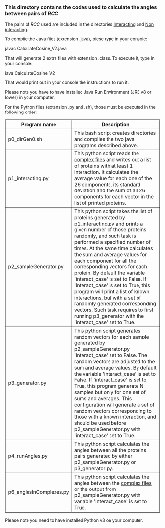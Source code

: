 <h3>This directory contains the codes used to calculate the angles between pairs of <i>RCC</i></h3>
<p>The pairs of <i>RCC</i> used are included in the directories <a href="https://github.com/gdelrioifc/PPI-RCC2/tree/main/Parallelism/Interacting">Interacting</a> and <a href="https://github.com/gdelrioifc/PPI-RCC2/tree/main/Parallelism/NonInteracting">Non interacting</a>.</p>

<p>To compile the Java files (extension .java), plese type in your console:</p>
<p>javac CalculateCosine_V2.java</p>
<p>That will generate 2 extra files with extension .class. To execute it, type in your console:</p>
<p>java CalculateCosine_V2</p>
<p>That would print out in your console the instructions to run it.</p>
<p>Please note you have to have installed Java Run Environment (JRE v8 or lower) in your computer.</p>

<p>For the Python files (extension .py and .sh), those must be executed in the following order:</p>
<table border=1>
<th>Program name</th><th>Description</th>
<tr>
  <td>p0_dirGen0.sh</td>
  <td>This bash script creates directories and compiles the two java programs described above.</td>
</tr>
<tr>
  <td>p1_interacting.py</td>
  <td>This python script reads the <a href="https://github.com/gdelrioifc/PPI-RCC2/tree/main/Parallelism/Interacting">complex files</a> and writes out a list of proteins with at least 1 interaction. It calculates the average value for each one of the 26 components, its standard deviation and the sum of all 26 components for each vector in the list of printed proteins.</td>
</tr>
<tr>
  <td>p2_sampleGenerator.py</td>
  <td>This python script takes the list of proteins generated by p1_interacting.py and prints a given number of those proteins randomly, and such task is performed a specified number of times. At the same time calculates the sum and average values for each component for all the corresponding vectors for each protein. By default the variable 'interact_case' is set to False. If 'interact_case' is set to True, this program will print a list of known interactions, but with a set of randomly generated corresponding vectors. Such task requires to first running p3_generator with the 'interact_case' set to True.</td>
</tr>
<tr>
  <td>p3_generator.py</td>
  <td>This python script generates random vectors for each sample generated by p2_sampleGenerator.py 'interact_case' set to False. The random vectors are adjusted to the sum and average values. By default the variable 'interact_case' is set to False. If 'interact_case' is set to True, this program generate N samples but only for one set of sums and averages. This configuration will generate a set of random vectors corresponding to those with a known interaction, and should be used before p2_sampleGenerator.py with 'interact_case' set to True.</td>
</tr>
<tr>
  <td>p4_runAngles.py</td>
  <td>This python script calculates the angles between all the proteins pairs generated by either p2_sampleGenerator.py or p3_generator.py.</td>
</tr>
<tr>
  <td>p6_anglesInComplexes.py</td>
  <td>This python script calculates the angles between the <a href="https://github.com/gdelrioifc/PPI-RCC2/tree/main/Parallelism/Interacting">complex files</a> or the output from p2_sampleGenerator.py with variable 'interact_case' is set to True.</td>
</tr>
</table>
<p>Please note you need to have installed Python v3 on your computer.</p>
